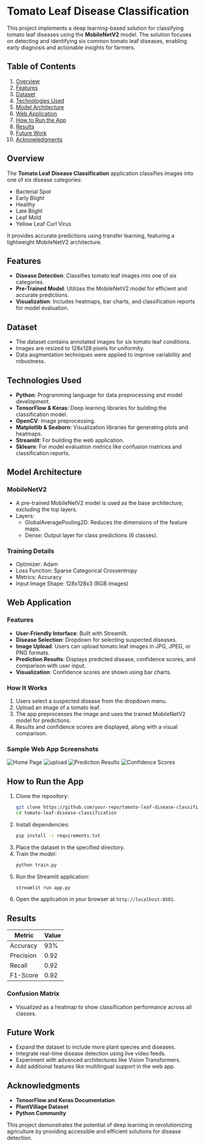 # Tomato Leaf Disease Classification

This project implements a deep learning-based solution for classifying tomato leaf diseases using the **MobileNetV2** model. The solution focuses on detecting and identifying six common tomato leaf diseases, enabling early diagnosis and actionable insights for farmers.

## Table of Contents
1. [Overview](#overview)
2. [Features](#features)
3. [Dataset](#dataset)
4. [Technologies Used](#technologies-used)
5. [Model Architecture](#model-architecture)
6. [Web Application](#web-application)
7. [How to Run the App](#how-to-run-the-app)
8. [Results](#results)
9. [Future Work](#future-work)
10. [Acknowledgments](#acknowledgments)

## Overview
The **Tomato Leaf Disease Classification** application classifies images into one of six disease categories:
- Bacterial Spot
- Early Blight
- Healthy
- Late Blight
- Leaf Mold
- Yellow Leaf Curl Virus

It provides accurate predictions using transfer learning, featuring a lightweight MobileNetV2 architecture.

## Features
- **Disease Detection**: Classifies tomato leaf images into one of six categories.
- **Pre-Trained Model**: Utilizes the MobileNetV2 model for efficient and accurate predictions.
- **Visualization**: Includes heatmaps, bar charts, and classification reports for model evaluation.

## Dataset
- The dataset contains annotated images for six tomato leaf conditions.
- Images are resized to 128x128 pixels for uniformity.
- Data augmentation techniques were applied to improve variability and robustness.

## Technologies Used
- **Python**: Programming language for data preprocessing and model development.
- **TensorFlow & Keras**: Deep learning libraries for building the classification model.
- **OpenCV**: Image preprocessing.
- **Matplotlib & Seaborn**: Visualization libraries for generating plots and heatmaps.
- **Streamlit**: For building the web application.
- **Sklearn**: For model evaluation metrics like confusion matrices and classification reports.

## Model Architecture
### MobileNetV2
- A pre-trained MobileNetV2 model is used as the base architecture, excluding the top layers.
- Layers:
  - GlobalAveragePooling2D: Reduces the dimensions of the feature maps.
  - Dense: Output layer for class predictions (6 classes).

### Training Details
- Optimizer: Adam
- Loss Function: Sparse Categorical Crossentropy
- Metrics: Accuracy
- Input Image Shape: 128x128x3 (RGB images)

## Web Application
### Features
- **User-Friendly Interface**: Built with Streamlit.
- **Disease Selection**: Dropdown for selecting suspected diseases.
- **Image Upload**: Users can upload tomato leaf images in JPG, JPEG, or PNG formats.
- **Prediction Results**: Displays predicted disease, confidence scores, and comparison with user input.
- **Visualization**: Confidence scores are shown using bar charts.

### How It Works
1. Users select a suspected disease from the dropdown menu.
2. Upload an image of a tomato leaf.
3. The app preprocesses the image and uses the trained MobileNetV2 model for predictions.
4. Results and confidence scores are displayed, along with a visual comparison.

### Sample Web App Screenshots
![Home Page](https://github.com/Mekapothulavenu/tomato_leaf-_disease_classification/blob/51e2fa7e9d2cb9574018a92807cfeda5151f2b3f/app_and_code_images/streamlit_app3.png)
![upload](https://github.com/Mekapothulavenu/tomato_leaf-_disease_classification/blob/51e2fa7e9d2cb9574018a92807cfeda5151f2b3f/app_and_code_images/streamlit_app4.png)
![Prediction Results](https://github.com/Mekapothulavenu/tomato_leaf-_disease_classification/blob/51e2fa7e9d2cb9574018a92807cfeda5151f2b3f/app_and_code_images/streamlit_app5.png)
![Confidence Scores](https://github.com/Mekapothulavenu/tomato_leaf-_disease_classification/blob/51e2fa7e9d2cb9574018a92807cfeda5151f2b3f/app_and_code_images/streamlit_app6.png)

## How to Run the App
1. Clone the repository:
   ```bash
   git clone https://github.com/your-repo/tomato-leaf-disease-classification.git
   cd tomato-leaf-disease-classification
   ```
2. Install dependencies:
   ```bash
   pip install -r requirements.txt
   ```
3. Place the dataset in the specified directory.
4. Train the model:
   ```bash
   python train.py
   ```
5. Run the Streamlit application:
   ```bash
   streamlit run app.py
   ```
6. Open the application in your browser at `http://localhost:8501`.

## Results
| Metric            | Value   |
|-------------------|---------|
| Accuracy          | 93%     |
| Precision         | 0.92    |
| Recall            | 0.92   |
| F1-Score          | 0.92    |

### Confusion Matrix
- Visualized as a heatmap to show classification performance across all classes.

## Future Work
- Expand the dataset to include more plant species and diseases.
- Integrate real-time disease detection using live video feeds.
- Experiment with advanced architectures like Vision Transformers.
- Add additional features like multilingual support in the web app.

## Acknowledgments
- **TensorFlow and Keras Documentation**
- **PlantVillage Dataset**
- **Python Community**

This project demonstrates the potential of deep learning in revolutionizing agriculture by providing accessible and efficient solutions for disease detection.
